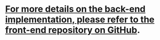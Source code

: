 # [For more details on the back-end implementation, please refer to the front-end repository on GitHub](https://github.com/officialmusto/habit-hero-front).